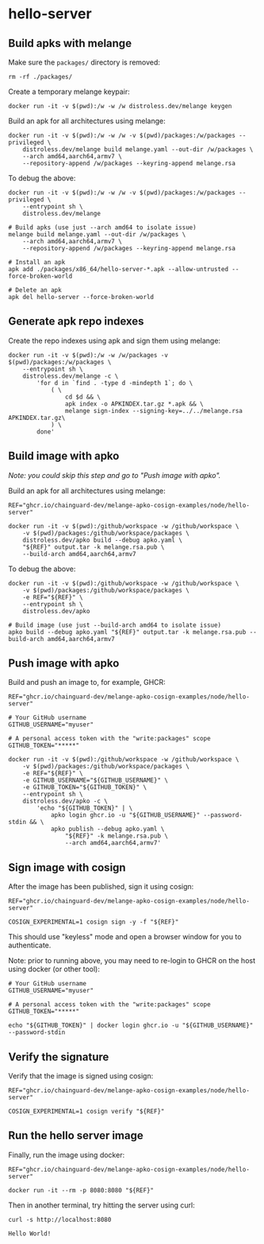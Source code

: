 # hello-server

## Build apks with melange

Make sure the `packages/` directory is removed:
```
rm -rf ./packages/
```

Create a temporary melange keypair:
```
docker run -it -v $(pwd):/w -w /w distroless.dev/melange keygen
```

Build an apk for all architectures using melange:
```
docker run -it -v $(pwd):/w -w /w -v $(pwd)/packages:/w/packages --privileged \
    distroless.dev/melange build melange.yaml --out-dir /w/packages \
    --arch amd64,aarch64,armv7 \
    --repository-append /w/packages --keyring-append melange.rsa
```

To debug the above:
```
docker run -it -v $(pwd):/w -w /w -v $(pwd)/packages:/w/packages --privileged \
    --entrypoint sh \
    distroless.dev/melange

# Build apks (use just --arch amd64 to isolate issue)
melange build melange.yaml --out-dir /w/packages \
    --arch amd64,aarch64,armv7 \
    --repository-append /w/packages --keyring-append melange.rsa

# Install an apk
apk add ./packages/x86_64/hello-server-*.apk --allow-untrusted --force-broken-world

# Delete an apk
apk del hello-server --force-broken-world
```

## Generate apk repo indexes

Create the repo indexes using apk and sign them using melange:
```
docker run -it -v $(pwd):/w -w /w/packages -v $(pwd)/packages:/w/packages \
    --entrypoint sh \
    distroless.dev/melange -c \
        'for d in `find . -type d -mindepth 1`; do \
            ( \
                cd $d && \
                apk index -o APKINDEX.tar.gz *.apk && \
                melange sign-index --signing-key=../../melange.rsa APKINDEX.tar.gz\
            ) \
        done'
```

## Build image with apko

*Note: you could skip this step and go to "Push image with apko".*

Build an apk for all architectures using melange:
```
REF="ghcr.io/chainguard-dev/melange-apko-cosign-examples/node/hello-server"

docker run -it -v $(pwd):/github/workspace -w /github/workspace \
    -v $(pwd)/packages:/github/workspace/packages \
    distroless.dev/apko build --debug apko.yaml \
    "${REF}" output.tar -k melange.rsa.pub \
    --build-arch amd64,aarch64,armv7
```

To debug the above:
```
docker run -it -v $(pwd):/github/workspace -w /github/workspace \
    -v $(pwd)/packages:/github/workspace/packages \
    -e REF="${REF}" \
    --entrypoint sh \
    distroless.dev/apko

# Build image (use just --build-arch amd64 to isolate issue)
apko build --debug apko.yaml "${REF}" output.tar -k melange.rsa.pub --build-arch amd64,aarch64,armv7
```

## Push image with apko

Build and push an image to, for example, GHCR:
```
REF="ghcr.io/chainguard-dev/melange-apko-cosign-examples/node/hello-server"

# Your GitHub username
GITHUB_USERNAME="myuser"

# A personal access token with the "write:packages" scope
GITHUB_TOKEN="*****"

docker run -it -v $(pwd):/github/workspace -w /github/workspace \
    -v $(pwd)/packages:/github/workspace/packages \
    -e REF="${REF}" \
    -e GITHUB_USERNAME="${GITHUB_USERNAME}" \
    -e GITHUB_TOKEN="${GITHUB_TOKEN}" \
    --entrypoint sh \
    distroless.dev/apko -c \
        'echo "${GITHUB_TOKEN}" | \
            apko login ghcr.io -u "${GITHUB_USERNAME}" --password-stdin && \
            apko publish --debug apko.yaml \
                "${REF}" -k melange.rsa.pub \
                --arch amd64,aarch64,armv7'
```

## Sign image with cosign

After the image has been published, sign it using cosign:

```
REF="ghcr.io/chainguard-dev/melange-apko-cosign-examples/node/hello-server"

COSIGN_EXPERIMENTAL=1 cosign sign -y -f "${REF}"
```

This should use "keyless" mode and open a browser window for you to
authenticate.

Note: prior to running above, you may need to re-login to GHCR
on the host using docker (or other tool):

```
# Your GitHub username
GITHUB_USERNAME="myuser"

# A personal access token with the "write:packages" scope
GITHUB_TOKEN="*****"

echo "${GITHUB_TOKEN}" | docker login ghcr.io -u "${GITHUB_USERNAME}" --password-stdin
```

## Verify the signature

Verify that the image is signed using cosign:

```
REF="ghcr.io/chainguard-dev/melange-apko-cosign-examples/node/hello-server"

COSIGN_EXPERIMENTAL=1 cosign verify "${REF}"
```

## Run the hello server image

Finally, run the image using docker:

```
REF="ghcr.io/chainguard-dev/melange-apko-cosign-examples/node/hello-server"

docker run -it --rm -p 8080:8080 "${REF}"
```

Then in another terminal, try hitting the server using curl:

```
curl -s http://localhost:8080
```

```
Hello World!
```
